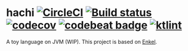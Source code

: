 # hachi [![CircleCI](https://circleci.com/gh/hachi-lang/hachi.svg?style=shield)](https://circleci.com/gh/hachi-lang/hachi) [![Build status](https://ci.appveyor.com/api/projects/status/3e14ljy1ylu69bn9/branch/master?svg=true)](https://ci.appveyor.com/project/Frederick-S/hachi/branch/master) [![codecov](https://codecov.io/gh/hachi-lang/hachi/branch/master/graph/badge.svg)](https://codecov.io/gh/hachi-lang/hachi) [![codebeat badge](https://codebeat.co/badges/7dbf77ac-37a6-4b14-a83f-542678f164ec)](https://codebeat.co/projects/github-com-hachi-lang-hachi-master) [![ktlint](https://img.shields.io/badge/code%20style-%E2%9D%A4-FF4081.svg)](https://ktlint.github.io/)
A toy language on JVM (WIP). This project is based on [Enkel](https://github.com/JakubDziworski/Enkel-JVM-language).
